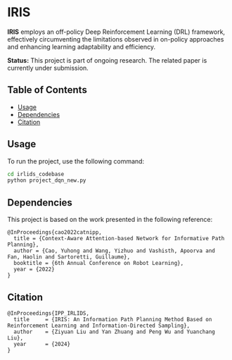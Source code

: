 # IRIS

**IRIS** employs an off-policy Deep Reinforcement Learning (DRL) framework, effectively circumventing the limitations observed in on-policy approaches and enhancing learning adaptability and efficiency.

**Status:** This project is part of ongoing research. The related paper is currently under submission.

## Table of Contents

- [Usage](#usage)
- [Dependencies](#dependencies)
- [Citation](#citation)


## Usage

To run the project, use the following command:

```bash
cd irlids_codebase
python project_dqn_new.py
```

## Dependencies

This project is based on the work presented in the following reference:
```
@InProceedings{cao2022catnipp,
  title = {Context-Aware Attention-based Network for Informative Path Planning},
  author = {Cao, Yuhong and Wang, Yizhuo and Vashisth, Apoorva and Fan, Haolin and Sartoretti, Guillaume},
  booktitle = {6th Annual Conference on Robot Learning},
  year = {2022}
}
```

## Citation

```
@InProceedings{IPP_IRLIDS,
  title     = {IRIS: An Information Path Planning Method Based on Reinforcement Learning and Information-Directed Sampling},
  author    = {Ziyuan Liu and Yan Zhuang and Peng Wu and Yuanchang Liu},
  year      = {2024}
}
```



